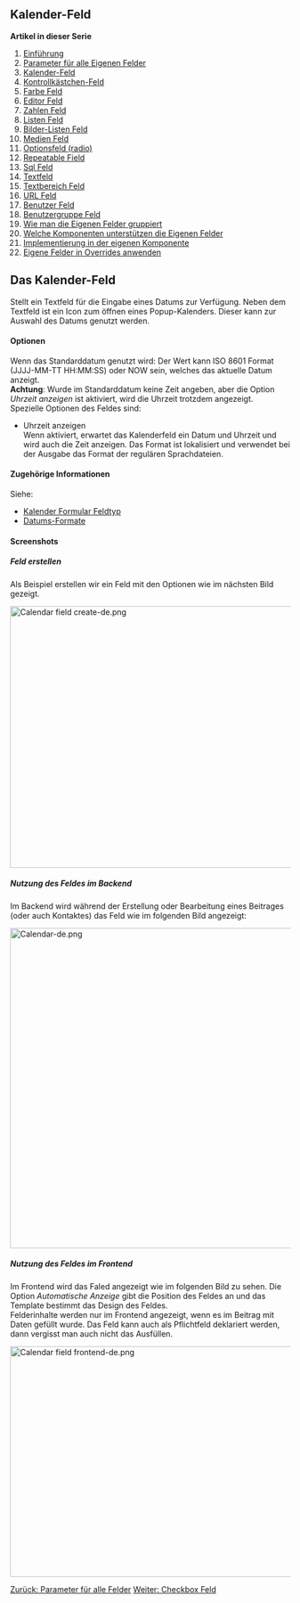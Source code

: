 <!-- Filename: J3.x:Adding_custom_fields/Calendar_Field / Display title: Anwendung von Eigene Felder / Kalender-Feld -->

## Kalender-Feld

**Artikel in dieser Serie**

1.  [Einführung](https://docs.joomla.org/J3.x:Adding_custom_fields "Special:MyLanguage/J3.x:Adding custom fields")
2.  [Parameter für alle Eigenen
    Felder](https://docs.joomla.org/J3.x:Adding_custom_fields/Parameters_for_all_Custom_Fields "Special:MyLanguage/J3.x:Adding custom fields/Parameters for all Custom Fields")
3.  [Kalender-Feld](https://docs.joomla.org/J3.x:Adding_custom_fields/Calendar_Field "Special:MyLanguage/J3.x:Adding custom fields/Calendar Field")
4.  [Kontrollkästchen-Feld](https://docs.joomla.org/J3.x:Adding_custom_fields/Checkboxes_Field "Special:MyLanguage/J3.x:Adding custom fields/Checkboxes Field")
5.  [Farbe
    Feld](https://docs.joomla.org/J3.x:Adding_custom_fields/Color_Field "Special:MyLanguage/J3.x:Adding custom fields/Color Field")
6.  [Editor
    Feld](https://docs.joomla.org/J3.x:Adding_custom_fields/Editor_Field "Special:MyLanguage/J3.x:Adding custom fields/Editor Field")
7.  [Zahlen
    Feld](https://docs.joomla.org/J3.x:Adding_custom_fields/Integer_Field "Special:MyLanguage/J3.x:Adding custom fields/Integer Field")
8.  [Listen
    Feld](https://docs.joomla.org/J3.x:Adding_custom_fields/List_Field "Special:MyLanguage/J3.x:Adding custom fields/List Field")
9.  [Bilder-Listen
    Feld](https://docs.joomla.org/J3.x:Adding_custom_fields/ListOfImages_Field "Special:MyLanguage/J3.x:Adding custom fields/ListOfImages Field")
10. [Medien
    Feld](https://docs.joomla.org/J3.x:Adding_custom_fields/Media_Field "Special:MyLanguage/J3.x:Adding custom fields/Media Field")
11. [Optionsfeld
    (radio)](https://docs.joomla.org/J3.x:Adding_custom_fields/Radio_Field "Special:MyLanguage/J3.x:Adding custom fields/Radio Field")
12. [Repeatable
    Field](https://docs.joomla.org/J3.x:Adding_custom_fields/Repeatable_Field "Special:MyLanguage/J3.x:Adding custom fields/Repeatable Field")
13. [Sql
    Feld](https://docs.joomla.org/J3.x:Adding_custom_fieldshttps://docs.joomla.org/J3.x:Adding%20custom%20fields/Sql%20Field)
14. [Textfeld](https://docs.joomla.org/J3.x:Adding_custom_fields/Text_Field "Special:MyLanguage/J3.x:Adding custom fields/Text Field")
15. [Textbereich
    Feld](https://docs.joomla.org/J3.x:Adding_custom_fields/Textarea_Field "Special:MyLanguage/J3.x:Adding custom fields/Textarea Field")
16. [URL
    Feld](https://docs.joomla.org/J3.x:Adding_custom_fields/Url_Field "Special:MyLanguage/J3.x:Adding custom fields/Url Field")
17. [Benutzer
    Feld](https://docs.joomla.org/J3.x:Adding_custom_fields/User_Field "Special:MyLanguage/J3.x:Adding custom fields/User Field")
18. [Benutzergruppe
    Feld](https://docs.joomla.org/J3.x:Adding_custom_fields/Usergroup_Field "Special:MyLanguage/J3.x:Adding custom fields/Usergroup Field")
19. [Wie man die Eigenen Felder
    gruppiert](https://docs.joomla.org/J3.x:Adding_custom_fields/How%CC%9E_can_you_group_custom_fields "Special:MyLanguage/J3.x:Adding custom fields/How̞ can you group custom fields")
20. [Welche Komponenten unterstützen die Eigenen
    Felder](https://docs.joomla.org/J3.x:Adding_custom_fields/What_components_are_supporting_custom_fields "Special:MyLanguage/J3.x:Adding custom fields/What components are supporting custom fields")
21. [Implementierung in der eigenen
    Komponente](https://docs.joomla.org/J3.x:Adding_custom_fields/Implement_into_your_component "Special:MyLanguage/J3.x:Adding custom fields/Implement into your component")
22. [Eigene Felder in Overrides
    anwenden](https://docs.joomla.org/J3.x:Adding_custom_fields/Overrides "Special:MyLanguage/J3.x:Adding custom fields/Overrides")

## Das Kalender-Feld

Stellt ein Textfeld für die Eingabe eines Datums zur Verfügung. Neben
dem Textfeld ist ein Icon zum öffnen eines Popup-Kalenders. Dieser kann
zur Auswahl des Datums genutzt werden.

#### Optionen

Wenn das Standarddatum genutzt wird: Der Wert kann ISO 8601 Format
(JJJJ-MM-TT HH:MM:SS) oder NOW sein, welches das aktuelle Datum
anzeigt.  
**Achtung**: Wurde im Standarddatum keine Zeit angeben, aber die Option
*Uhrzeit anzeigen* ist aktiviert, wird die Uhrzeit trotzdem angezeigt.  
Spezielle Optionen des Feldes sind:

- Uhrzeit anzeigen  
  Wenn aktiviert, erwartet das Kalenderfeld ein Datum und Uhrzeit und
  wird auch die Zeit anzeigen. Das Format ist lokalisiert und verwendet
  bei der Ausgabe das Format der regulären Sprachdateien.

#### Zugehörige Informationen

Siehe:

- [Kalender Formular
  Feldtyp](https://docs.joomla.org/Calendar_form_field_type "Special:MyLanguage/Calendar form field type")
- <a href="http://php.net/manual/de/datetime.formats.date.php"
  class="external text" target="_blank"
  rel="nofollow noreferrer noopener">Datums-Formate</a>

#### Screenshots

##### Feld erstellen

Als Beispiel erstellen wir ein Feld mit den Optionen wie im nächsten
Bild gezeigt.

<img
src="https://docs.joomla.org/images/thumb/f/f9/Calendar_field_create-de.png/670px-Calendar_field_create-de.png.jpeg"
decoding="async"
srcset="https://docs.joomla.org/images/f/f9/Calendar_field_create-de.png 1.5x"
data-file-width="800" data-file-height="561" width="670" height="470"
alt="Calendar field create-de.png" />

##### Nutzung des Feldes im Backend

Im Backend wird während der Erstellung oder Bearbeitung eines Beitrages
(oder auch Kontaktes) das Feld wie im folgenden Bild angezeigt:

<img
src="https://docs.joomla.org/images/thumb/9/92/Calendar-de.png/670px-Calendar-de.png"
decoding="async"
srcset="https://docs.joomla.org/images/9/92/Calendar-de.png 1.5x"
data-file-width="800" data-file-height="687" width="670" height="575"
alt="Calendar-de.png" />

##### Nutzung des Feldes im Frontend

Im Frontend wird das Faled angezeigt wie im folgenden Bild zu sehen. Die
Option *Automatische Anzeige* gibt die Position des Feldes an und das
Template bestimmt das Design des Feldes.  
Felderinhalte werden nur im Frontend angezeigt, wenn es im Beitrag mit
Daten gefüllt wurde. Das Feld kann auch als Pflichtfeld deklariert
werden, dann vergisst man auch nicht das Ausfüllen.

<img
src="https://docs.joomla.org/images/thumb/4/43/Calendar_field_frontend-de.png/670px-Calendar_field_frontend-de.png"
decoding="async"
srcset="https://docs.joomla.org/images/4/43/Calendar_field_frontend-de.png 1.5x"
data-file-width="800" data-file-height="494" width="670" height="414"
alt="Calendar field frontend-de.png" />

<a
href="https://docs.joomla.org/J3.x:Adding_custom_fields/Parameters_for_all_Custom_Fields"
id="content-button" class="button expand success">Zurück: Parameter für
alle Felder</a> <a
href="https://docs.joomla.org/J3.x:Adding_custom_fields/Checkboxes_Field"
id="content-button" class="button expand">Weiter: Checkbox Feld</a>
